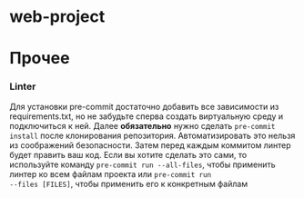 # web-project

# Прочее
### Linter
Для установки pre-commit достаточно добавить все зависимости из requirements.txt, но не забудьте сперва создать виртуальную среду и подключиться к ней.
Далее <b>обязательно</b> нужно сделать <code>pre-commit install</code> после клонирования репозитория. Автоматизировать это нельзя из соображений безопасности.
Затем перед каждым коммитом линтер будет править ваш код.
Если вы хотите сделать это сами, то используйте команду <code>pre-commit run --all-files</code>, чтобы применить линтер ко всем файлам проекта или <code>pre-commit run --files [FILES]</code>, чтобы применить его к конкретным файлам
